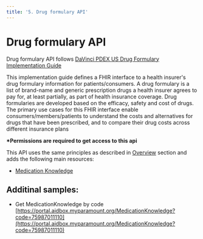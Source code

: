 ```yaml
---
title: '5. Drug formulary API'
---
```


# Drug formulary API

Drug formulary API follows [DaVinci PDEX US Drug Formulary Implementation Guide](http://hl7.org/fhir/us/davinci-drug-formulary/index.html)

This implementation guide defines a FHIR interface to a health insurer's drug formulary information for patients/consumers. A drug formulary is a list of brand-name and generic prescription drugs a health insurer agrees to pay for, at least partially, as part of health insurance coverage. Drug formularies are developed based on the efficacy, safety and cost of drugs. The primary use cases for this FHIR interface enable consumers/members/patients to understand the costs and alternatives for drugs that have been prescribed, and to compare their drug costs across different insurance plans

<b>*Permissions are required to get access to this api</b>

This API uses the same principles as described in [Overview](../ParamountInteroperabilityAPIs/basic.html) section and adds the following main resources:

- [Medication Knowledge](../../profiles/MedicationKnowledge/DaVinci-PDEX-US-Drug-Formulary.html)


## Additinal samples:

 - Get MedicationKnowledge by code</br>
[https://portal.aidbox.myparamount.org/MedicationKnowledge?code=75987011110](https://portal.aidbox.myparamount.org/MedicationKnowledge?code=75987011110)